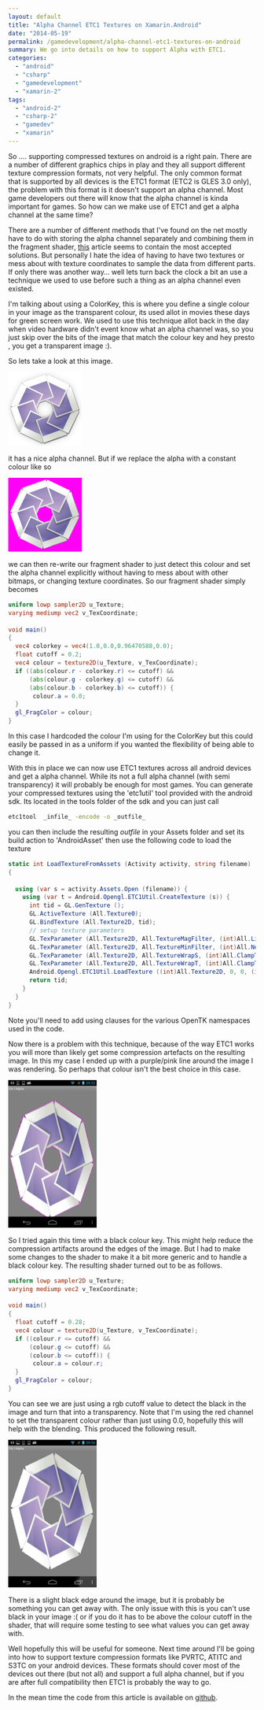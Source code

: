 ```yaml
---
layout: default
title: "Alpha Channel ETC1 Textures on Xamarin.Android"
date: "2014-05-19"
permalink: /gamedevelopment/alpha-channel-etc1-textures-on-android
summary: We go into details on how to support Alpha with ETC1.
categories: 
  - "android"
  - "csharp"
  - "gamedevelopment"
  - "xamarin-2"
tags: 
  - "android-2"
  - "csharp-2"
  - "gamedev"
  - "xamarin"
---
```


So …. supporting compressed textures on android is a right pain. There are a number of different graphics chips in play and they all support different texture compression formats, not very helpful. The only common format that is supported by all devices is the ETC1 format (ETC2 is GLES 3.0 only), the problem with this format is it doesn't support an alpha channel. Most game developers out there will know that the alpha channel is kinda important for games. So how can we make use of ETC1 and get a alpha channel at the same time?

There are a number of different methods that I've found on the net mostly have to do with storing the alpha channel separately and combining them in the fragment shader, [this](http://malideveloper.arm.com/develop-for-mali/sample-code/etcv1-texture-compression-and-alpha-channels/) article seems to contain the most accepted solutions. But personally I hate the idea of having to have two textures or mess about with texture coordinates to sample the data from different parts. If only there was another way… well lets turn back the clock a bit an use a technique we used to use before such a thing as an alpha channel even existed.

I'm talking about using a ColorKey, this is where you define a single colour in your image as the transparent colour, its used allot in movies these days for green screen work. We used to use this technique allot back in the day when video hardware didn't event know what an alpha channel was, so you just skip over the bits of the image that match the colour key and hey presto , you get a transparent image :).

So lets take a look at this image. 

![f_spot](../images/f_spot-150x150.png)

it has a nice alpha channel. But if we replace the alpha with a constant colour like so

![f_spot_rgb](../images/f_spot_rgb-150x150.png)

we can then re-write our fragment shader to just detect this colour and set the alpha channel explicitly without having to mess about with other bitmaps, or changing texture coordinates. So our fragment shader simply becomes

```glsl
uniform lowp sampler2D u_Texture;
varying mediump vec2 v_TexCoordinate;

void main()
{
  vec4 colorkey = vec4(1.0,0.0,0.96470588,0.0);
  float cutoff = 0.2;
  vec4 colour = texture2D(u_Texture, v_TexCoordinate);
  if ((abs(colour.r - colorkey.r) <= cutoff) &&
      (abs(colour.g - colorkey.g) <= cutoff) &&
      (abs(colour.b - colorkey.b) <= cutoff)) {
       colour.a = 0.0;
  }
  gl_FragColor = colour;
}

```

In this case I hardcoded the colour I'm using for the ColorKey but this could easily be passed in as a uniform if you wanted the flexibility of being able to change it.

With this in place we can now use ETC1 textures across all android devices and get a alpha channel. While its not a full alpha channel (with semi transparency) it will probably be enough for most games. You can generate your compressed textures using the 'etc1util' tool provided with the android sdk. Its located in the tools folder of the sdk and you can just call

```bash
etc1tool  _infile_ -encode -o _outfile_
```

you can then include the resulting _outfile_ in your Assets folder and set its build action to 'AndroidAsset' then use the following code to load the texture

```csharp
static int LoadTextureFromAssets (Activity activity, string filename)
{

  using (var s = activity.Assets.Open (filename)) {
    using (var t = Android.Opengl.ETC1Util.CreateTexture (s)) {
      int tid = GL.GenTexture ();
      GL.ActiveTexture (All.Texture0);
      GL.BindTexture (All.Texture2D, tid);
      // setup texture parameters
      GL.TexParameter (All.Texture2D, All.TextureMagFilter, (int)All.Linear);
      GL.TexParameter (All.Texture2D, All.TextureMinFilter, (int)All.Nearest);
      GL.TexParameter (All.Texture2D, All.TextureWrapS, (int)All.ClampToEdge);
      GL.TexParameter (All.Texture2D, All.TextureWrapT, (int)All.ClampToEdge);
      Android.Opengl.ETC1Util.LoadTexture ((int)All.Texture2D, 0, 0, (int)All.Rgb, (int)All.UnsignedShort565, t);
      return tid;
    }
  }
}
```

Note you'll need to add using clauses for the various OpenTK namespaces used in the code.

Now there is a problem with this technique, because of the way ETC1 works you will more than likely get some compression artefacts on the resulting image. In this my case I ended up with a purple/pink line around the image I was rendering. So perhaps that colour isn't the best choice in this case.

![Screenshot_2014-05-19-09-55-01](../images/Screenshot_2014-05-19-09-55-01-180x300.png)

So I tried again this time with a black colour key. This might help reduce the compression artifacts around the edges of the image. But I had to make some changes to the shader to make it a bit more generic and to handle a black colour key. The resulting shader turned out to be as follows.

```glsl
uniform lowp sampler2D u_Texture;
varying mediump vec2 v_TexCoordinate;

void main()
{
  float cutoff = 0.28;
  vec4 colour = texture2D(u_Texture, v_TexCoordinate);
  if ((colour.r <= cutoff) &&
      (colour.g <= cutoff) &&
      (colour.b <= cutoff)) {
       colour.a = colour.r;
  }
  gl_FragColor = colour;
}

```

You can see we are just using a rgb cutoff value to detect the black in the image and turn that into a transparency. Note that I'm using the red channel to set the transparent colour rather than just using 0.0, hopefully this will help with the blending. This produced the following result.

![Screenshot_2014-05-19-09-56-31](../images/Screenshot_2014-05-19-09-56-31-180x300.png)

There is a slight black edge around the image, but it is probably be something you can get away with. The only issue with this is you can't use black in your image :( or if you do it has to be above the colour cutoff in the shader, that will require some testing to see what values you can get away with.

Well hopefully this will be useful for someone. Next time around I'll be going into how to support texture compression formats like PVRTC, ATITC and S3TC on your android devices. These formats should cover most of the devices out there (but not all) and support a full alpha channel, but if you are after full compatibility then ETC1 is probably the way to go.

In the mean time the code from this article is available on [github](https://github.com/infinitespace-studios/Blog/tree/master/Etc1Alpha).
